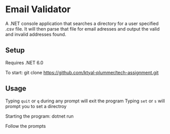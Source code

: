 # Email Validator
A .NET console application that searches a directory for a user specified .csv file. It will then parse that file for email adresses and output the valid and invalid addresses found.

## Setup
Requires .NET 6.0

To start:
    git clone https://github.com/ktyal-plummer/tech-assignment.git

## Usage 
Typing `quit` or `q` during any prompt will exit the program
Typing `set` or `s` will prompt you to set a directroy

Starting the program:
    dotnet run

Follow the prompts